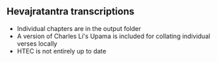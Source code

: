 ## Hevajratantra transcriptions

- Individual chapters are in the output folder
- A version of Charles Li's Upama is included for collating individual verses locally
- HTEC is not entirely up to date
